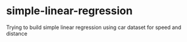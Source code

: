 # simple-linear-regression
Trying to build simple linear regression using car dataset for speed and distance
